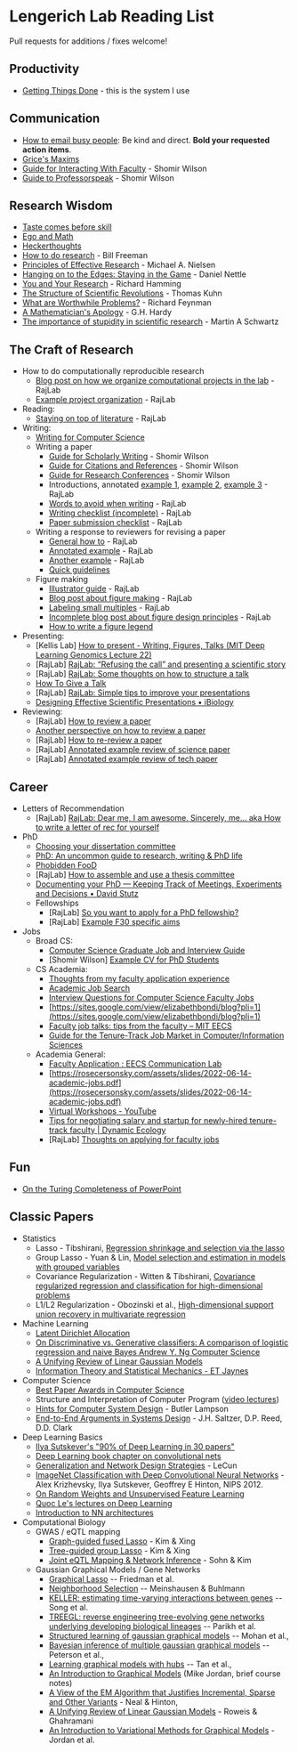 # Lengerich Lab Reading List
Pull requests for additions / fixes welcome!


## Productivity

* [Getting Things Done](https://amzn.to/3UohLug) - this is the system I use

## Communication

* [How to email busy people](https://simplystatistics.org/2011/09/23/getting-email-responses-from-busy-people/): Be kind and direct. **Bold your requested action items**.
* [Grice's Maxims](https://www.sas.upenn.edu/~haroldfs/dravling/grice.html)
* [Guide for Interacting With Faculty](https://shomir.net/teaching_faq.html) - Shomir Wilson
* [Guide to Professorspeak](https://shomir.net/professorspeak.html) - Shomir Wilson


## Research Wisdom

* [Taste comes before skill](https://jamesclear.com/ira-glass-failure)
* [Ego and Math](https://www.youtube.com/watch?v=z7GVHB2wiyg)
* [Heckerthoughts](https://arxiv.org/pdf/2302.05449)
* [How to do research](https://pengsida.net/files/Bill_Freeman_How_to_do_research.pdf) - Bill Freeman
* [Principles of Effective Research](https://pengsida.net/files/Michael_Nielsen_How_to_do_research.pdf) - Michael A. Nielsen
* [Hanging on to the Edges: Staying in the Game](http://www.danielnettle.org.uk/wp-content/uploads/2017/09/Staying-in-the-game.pdf) - Daniel Nettle
* [You and Your Research](http://www.cs.cmu.edu/~15712/papers//hamming86.pdf) - Richard Hamming
* [The Structure of Scientific Revolutions](http://projektintegracija.pravo.hr/_download/repository/Kuhn_Structure_of_Scientific_Revolutions.pdf) - Thomas Kuhn
* [What are Worthwhile Problems?](http://scienceblogs.com/thescian/2008/03/11/what-are-worthwhile-problems-f/) - Richard Feynman
* [A Mathematician's Apology](https://www.math.ualberta.ca/mss/misc/A%20Mathematician%27s%20Apology.pdf) - G.H. Hardy
* [The importance of stupidity in scientific research](https://journals.biologists.com/jcs/article/121/11/1771/30038/The-importance-of-stupidity-in-scientific-research) - Martin A Schwartz

## The Craft of Research

* How to do computationally reproducible research
    * [Blog post on how we organize computational projects in the lab](http://rajlaboratory.blogspot.com/2017/08/figure-scripting-and-how-we-organize.html) - RajLab
    * [Example project organization](https://github.com/arjunrajlaboratory/example_project) - RajLab
* Reading:
    * [Staying on top of literature](https://docs.google.com/document/d/1QrDpIoOlQaUVjDnRCYqi_2IYYeWWz6OxC1w4pY5sIQs/edit) - RajLab
* Writing:
    * [Writing for Computer Science](https://amzn.to/44HN73P)
    * Writing a paper
        * [Guide for Scholarly Writing](https://shomir.net/scholarly_writing.html) - Shomir Wilson
        * [Guide for Citations and References](https://shomir.net/citations_and_references.html) - Shomir Wilson
        * [Guide for Research Conferences](https://shomir.net/scholarly_publishing.html) - Shomir Wilson
        * Introductions, annotated [example 1](https://docs.google.com/document/d/1nqVYRTql1sgUNxT9RfE0SX0RiyH3QlgUZgX_Jg6fsos/edit?usp=sharing), [example 2](https://docs.google.com/document/d/1lGpMFtW4x4GOx-TUmVD_iguM-vh3nvdjNhN-R2PyXt8/edit?usp=sharing), [example 3](https://docs.google.com/document/d/1TEFLJpjwRiSM2E0gmiUg98sZFEigg_8Pj4vblEh39xI/edit?usp=sharing) - RajLab
        * [Words to avoid when writing](https://docs.google.com/document/d/1r6nDcF43esu3xBjmk3ERAmaEHKEB75_HflSkk3zZhBk/edit) - RajLab
        * [Writing checklist (incomplete)](https://docs.google.com/document/d/1DmoBuFUK6bJG9C5AM5B7i12GI2ew8egg2b-50DdgRFI/edit) - RajLab
        * [Paper submission checklist](https://docs.google.com/document/d/1_5R2c6WVjV5qi5profAlMHQd2LHhhXgzmYn_htsJl4Q/edit?usp=sharing) - RajLab
    * Writing a response to reviewers for revising a paper
        * [General how to](https://docs.google.com/document/d/1fIpY8d90g0BrTCc0AAxr3PCZHhdVZUYPDxiPqSVkKOk/edit) - RajLab
        * [Annotated example](https://docs.google.com/document/d/17f4pyQ1kowgTOIM7mazbXV8uzp2Ev8jaDOYp7MPnYF8/edit)  - RajLab
        * [Another example](https://drive.google.com/file/d/13d9x4V_RowStgSjDMm8MpiKx_xtlj5pV/view?usp=sharing)  - RajLab
        * [Quick guidelines](https://jef.works/blog/2020/06/17/responding-to-scientific-peer-review/)
    * Figure making
        * [Illustrator guide](https://docs.google.com/document/d/1psC5olObkGHDfw3c7am9jpD2OdCN4lnCU_QF26MAQmQ/edit#heading=h.or1to9c1y8il)  - RajLab
        * [Blog post about figure making](http://rajlaboratory.blogspot.com/2019/08/i-adobe-illustrator-for-scientific.html)  - RajLab
        * [Labeling small multiples](http://rajlaboratory.blogspot.com/2016/01/a-proposal-for-how-to-label-small.html)  - RajLab
        * [Incomplete blog post about figure design principles](https://docs.google.com/document/d/1RozjPwJO57FndomEKUEkG9XwDNeXWj1X24TKq5CMNa0/edit) - RajLab
        * [How to write a figure legend](https://blog.bioturing.com/2018/05/10/how-to-craft-a-figure-legend-for-scientific-papers/)
* Presenting:
    * [Kellis Lab] [How to present - Writing, Figures, Talks (MIT Deep Learning Genomics Lecture 22)](https://www.youtube.com/watch?v=KzyvIBjBkuc)
    * [RajLab] [RajLab: “Refusing the call” and presenting a scientific story](https://rajlaboratory.blogspot.com/2023/09/refusing-call-and-presenting-scientific.html)
    * [RajLab] [RajLab: Some thoughts on how to structure a talk](https://rajlaboratory.blogspot.com/2016/09/some-thoughts-on-how-to-structure-talk.html)
    * [How To Give a Talk](https://www.howtogiveatalk.com/)
    * [RajLab] [RajLab: Simple tips to improve your presentations](https://rajlaboratory.blogspot.com/2014/01/simple-tips-to-improve-your.html)
    * [Designing Effective Scientific Presentations • iBiology](https://www.ibiology.org/professional-development/scientific-presentations/)
* Reviewing:
    * [RajLab] [How to review a paper](http://rajlaboratory.blogspot.com/2014/04/how-to-review-paper.html)
    * [Another perspective on how to review a paper](https://github.com/jtleek/reviews)
    * [RajLab] [How to re-review a paper](http://rajlaboratory.blogspot.com/2014/04/how-to-re-review-paper.html)
    * [RajLab] [Annotated example review of science paper](https://docs.google.com/document/d/1unO4J36sfmfynFNjBbjkjIiwrdAh0rg9BAB7TKF0R_M/edit)
    * [RajLab] [Annotated example review of tech paper](https://docs.google.com/document/d/1k-DCuiR0cDM4h04AQXFjViNF2A0V0MLtA9zu9e-JmcU/edit)


## Career

* Letters of Recommendation
    * [RajLab] [RajLab: Dear me, I am awesome. Sincerely, me… aka How to write a letter of rec for yourself](https://rajlaboratory.blogspot.com/2019/02/dear-me-i-am-awesome-sincerely-me-aka.html)
* PhD
    * [Choosing your dissertation committee](https://www.dropbox.com/s/rj0yedv0v55n5nl/ChoosingyourDissertationCommittee.doc?dl=0)
    * [PhD: An uncommon guide to research, writing & PhD life](https://www.dropbox.com/s/omgfbmklnudy1m2/PhD_an_uncommon_guide_to_research_writing_and_PhD_life_free_sample%20copy.pdf?dl=0)
    * [Phobidden FooD](https://www.dropbox.com/s/o0y0oha9f8ylcjf/PhorbiDden_PhooD_1stEdition.pdf?dl=0)
    * [RajLab] [How to assemble and use a thesis committee](https://docs.google.com/document/d/14w3XX1n8Ees2Wy_pIZFj3FN645Yr4mQX_Hyav7xneRw)
    * [Documenting your PhD — Keeping Track of Meetings, Experiments and Decisions • David Stutz](https://davidstutz.de/documenting-your-phd/)
    * Fellowships
        * [RajLab] [So you want to apply for a PhD fellowship?](https://docs.google.com/document/d/1WTMW3LZl1ifpFE1ddH1lvfijmmMsFwZggwsuQcotV_A/edit)
        * [RajLab] [Example F30 specific aims](https://docs.google.com/document/d/1DPCGlyU6yoSPnnZH1EAtLmdPs8CRuF2CWoyw3JEoj84/edit#heading=h.kr6a3jnprsx7)
* Jobs
    * Broad CS:
        * [Computer Science Graduate Job and Interview Guide](https://web.eecs.umich.edu/~weimerw/grad-job-guide/guide/index.html)
        * [Shomir Wilson] [Example CV for PhD Students](https://shomir.net/wilhom_rosins.html)
    * CS Academia:
        * [Thoughts from my faculty application experience](https://docs.google.com/document/d/1ucYHlFbIw87sTWKH3KfP78giPVQycc8R7O5--yxXw0U/edit)
        * [Academic Job Search](https://docs.google.com/document/u/1/d/e/2PACX-1vSeOnC_QdaJVc3OuuMfDHVlk3QotUxvghytRFaDsrdA0uovD5axQjp8kJCM4Evu1cCf9Hg_u_Stabu1/pub)
        * [Interview Questions for Computer Science Faculty Jobs](https://csfaculty.github.io/)
        * [https://sites.google.com/view/elizabethbondi/blog?pli=1](https://sites.google.com/view/elizabethbondi/blog?pli=1)
        * [Faculty job talks: tips from the faculty – MIT EECS](https://www.eecs.mit.edu/career-opportunities-at-eecs/faculty-job-talks-tips-from-the-faculty/)
        * [Guide for the Tenure-Track Job Market in Computer/Information Sciences](https://shomir.net/tt_job_guide.html)
    * Academia General:
        * [Faculty Application : EECS Communication Lab](https://mitcommlab.mit.edu/eecs/commkit/faculty-application/)
        * [https://rosecersonsky.com/assets/slides/2022-06-14-academic-jobs.pdf](https://rosecersonsky.com/assets/slides/2022-06-14-academic-jobs.pdf)
        * [Virtual Workshops - YouTube](https://www.youtube.com/playlist?list=PLAc3DH2raxwoljRhz0x8w8cXHSffewgd8)
        * [Tips for negotiating salary and startup for newly-hired tenure-track faculty | Dynamic Ecology](https://dynamicecology.wordpress.com/2017/03/01/tips-for-negotiating-salary-and-startup-for-newly-hired-tenure-track-faculty/)
        * [RajLab] [Thoughts on applying for faculty jobs](https://docs.google.com/document/d/1Yew6wb1PMDPanPyJIRspqFvYDcIe7FwwvmKheRy8XHI/edit#heading=h.mmvbe39ryleo)


## Fun

* [On the Turing Completeness of PowerPoint](https://www.youtube.com/watch?v=uNjxe8ShM-8)


## Classic Papers

* Statistics
    * Lasso - Tibshirani, [Regression shrinkage and selection via the lasso](http://statweb.stanford.edu/~tibs/lasso/lasso.pdf)
    * Group Lasso - Yuan & Lin, [Model selection and estimation in models with grouped variables](http://pages.stat.wisc.edu/~myuan/papers/glasso.final.pdf)
    * Covariance Regularization - Witten & Tibshirani, [Covariance regularized regression and classification for high-dimensional problems](http://faculty.washington.edu/dwitten/Papers/WittenTibshiraniJune2010CorrectedForWebsite.pdf)
    * L1/L2 Regularization - Obozinski et al., [High-dimensional support union recovery in multivariate regression](http://papers.nips.cc/paper/3432-high-dimensional-support-union-recovery-in-multivariate-regression.pdf)
* Machine Learning
    * [Latent Dirichlet Allocation](https://www.jmlr.org/papers/volume3/blei03a/blei03a.pdf)
    * [On Discriminative vs. Generative classifiers: A comparison of logistic regression and naive Bayes Andrew Y. Ng Computer Science](https://ai.stanford.edu/~ang/papers/nips01-discriminativegenerative.pdf)
    * [A Unifying Review of Linear Gaussian Models](https://cs.nyu.edu/~roweis/papers/NC110201.pdf)
    * [Information Theory and Statistical Mechanics - ET Jaynes](https://batistalab.com/classes/CHEM584/Jaynes.pdf)
* Computer Science
    * [Best Paper Awards in Computer Science](https://jeffhuang.com/best_paper_awards/)
    * Structure and Interpretation of Computer Program ([video lectures](http://groups.csail.mit.edu/mac/classes/6.001/abelson-sussman-lectures/))
    * [Hints for Computer System Design](http://www.cs.cmu.edu/~15712/papers//lampson83.pdf) - Butler Lampson
    * [End-to-End Arguments in Systems Design](http://www.cs.cmu.edu/~15712/papers//saltzer84.pdf) - J.H. Saltzer, D.P. Reed, D.D. Clark
* Deep Learning Basics
    * [Ilya Sutskever's "90% of Deep Learning in 30 papers"](https://arc.net/folder/D0472A20-9C20-4D3F-B145-D2865C0A9FEE)
    * [Deep Learning book chapter on convolutional nets](http://www.iro.umontreal.ca/~bengioy/DLbook/convnets.html)
    * [Generalization and Network Design Strategies](http://yann.lecun.com/exdb/publis/pdf/lecun-89.pdf) - LeCun
    * [ImageNet Classification with Deep Convolutional Neural Networks](http://books.nips.cc/papers/files/nips25/NIPS2012_0534.pdf) - Alex Krizhevsky, Ilya Sutskever, Geoffrey E Hinton, NIPS 2012.
    * [On Random Weights and Unsupervised Feature Learning](http://www.stanford.edu/~asaxe/papers/Saxe%20et%20al.%20-%202010%20-%20On%20Random%20Weights%20and%20Unsupervised%20Feature%20Learning.pdf)
    * [Quoc Le's lectures on Deep Learning](http://www.trivedigaurav.com/blog/quoc-les-lectures-on-deep-learning/?owa_referral=pitt&owa_source=~gtrivedi/blog/quoc-les-lectures-on-deep-learning/)
    * [Introduction to NN architectures](http://culurciello.github.io/tech/2016/06/04/nets.html?utm_content=bufferbbc97&utm_medium=social&utm_source=twitter.com&utm_campaign=buffer)
* Computational Biology
    * GWAS / eQTL mapping
        * [Graph-guided fused Lasso]((http://www.plosgenetics.org/article/fetchObject.action?uri=info:doi/10.1371/journal.pgen.1000587&representation=PDF)) - Kim & Xing
        * [Tree-guided group Lasso](http://www.cs.cmu.edu/~sssykim/papers/tlasso_final.pdf) - Kim & Xing
        * [Joint eQTL Mapping & Network Inference](http://www.cs.cmu.edu/~sssykim/papers/377_paper.pdf) - Sohn & Kim
    * Gaussian Graphical Models / Gene Networks
        * [Graphical Lasso](http://statweb.stanford.edu/~tibs/ftp/graph.pdf) -- Friedman et al.
        * [Neighborhood Selection](https://projecteuclid.org/download/pdfview_1/euclid.aos/1152540754) -- Meinshausen & Buhlmann
        * [KELLER: estimating time-varying interactions between genes](http://bioinformatics.oxfordjournals.org/content/25/12/i128.full.pdf) -- Song et al.
        * [TREEGL: reverse engineering tree-evolving gene networks underlying developing biological lineages](https://www.cs.cmu.edu/~apparikh/papers/Parikh_Wu_Curtis_Xing_ISMB11.pdf) -- Parikh et al. 
        * [Structured learning of gaussian graphical models](http://papers.nips.cc/paper/4499-structured-learning-of-gaussian-graphical-models.pdf) -- Mohan et al., 
        * [Bayesian inference of multiple gaussian graphical models](http://www.stat.rice.edu/~marina/papers/JASA14.pdf) -- Peterson et al., 
        * [Learning graphical models with hubs](http://jmlr.org/papers/volume15/tan14b/tan14b.pdf) -- Tan et al., 
        * [An Introduction to Graphical Models](http://www.cis.upenn.edu/~mkearns/papers/barbados/jordan-tut.pdf) (Mike Jordan, brief course notes)
        * [A View of the EM Algorithm that Justifies Incremental, Sparse and Other Variants](http://www.cs.toronto.edu/~radford/ftp/emk.pdf) - Neal & Hinton, 
        * [A Unifying Review of Linear Gaussian Models](http://authors.library.caltech.edu/13697/1/ROWnc99.pdf) - Roweis & Ghahramani
        * [An Introduction to Variational Methods for Graphical Models](http://www.cs.berkeley.edu/~jordan/papers/variational-intro.pdf) - Jordan et al.
